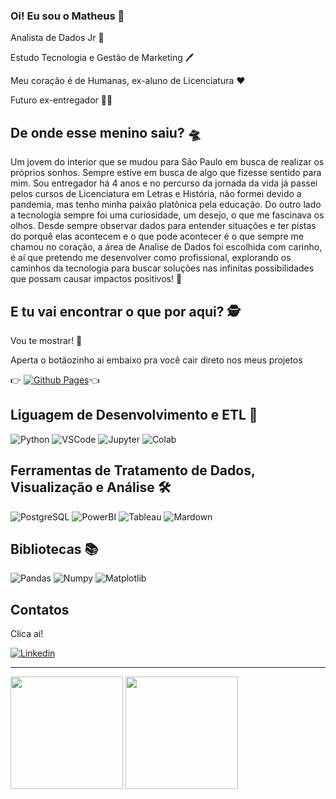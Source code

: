 ### Oi! Eu sou o Matheus 👋

Analista de Dados Jr 🎲

Estudo Tecnologia e Gestão de Marketing 🖊️

Meu coração é de Humanas, ex-aluno de Licenciatura ❤️

Futuro ex-entregador 🕺🏻

## De onde esse menino saiu? 🛸
Um jovem do interior que se mudou para São Paulo em busca de realizar os próprios sonhos.
Sempre estive em busca de algo que fizesse sentido para mim.
Sou entregador há 4 anos e no percurso da jornada da vida já passei pelos cursos de Licenciatura em Letras e História, não formei devido a pandemia, mas tenho minha paixão platônica pela educação.  Do outro lado a tecnologia sempre foi uma curiosidade, um desejo, o que me fascinava os olhos. 
Desde sempre observar dados para entender situações e ter pistas do porquê elas acontecem e o que pode acontecer é o que sempre me chamou no coração, a área de Analise de Dados foi escolhida com carinho, é aí que pretendo me desenvolver como profissional, explorando os caminhos da tecnologia para buscar soluções nas infinitas possibilidades que possam causar impactos positivos! 🙂

## E tu vai encontrar o que por aqui? 🕵️
Vou te mostrar! 🙂

Aperta o botãozinho ai embaixo pra você cair direto nos meus projetos     

  👉
[![Github Pages](https://img.shields.io/badge/github%20pages-121013?style=for-the-badge&logo=github&logoColor=white)](https://github.com/mathuscm?tab=repositories)👈

## Liguagem de Desenvolvimento e ETL 🧱

![Python](https://img.shields.io/badge/Python-FFD43B?style=for-the-badge&logo=python&logoColor=blue)
![VSCode](https://img.shields.io/badge/VSCode-0078D4?style=for-the-badge&logo=visual%20studio%20code&logoColor=white)
![Jupyter](https://img.shields.io/badge/Jupyter-F37626.svg?&style=for-the-badge&logo=Jupyter&logoColor=white)
![Colab](	https://img.shields.io/badge/Colab-F9AB00?style=for-the-badge&logo=googlecolab&color=525252)

## Ferramentas de Tratamento de Dados, Visualização e Análise 🛠️
![PostgreSQL](https://img.shields.io/badge/PostgreSQL-316192?style=for-the-badge&logo=postgresql&logoColor=white)
![PowerBI](https://img.shields.io/badge/PowerBI-F2C811?style=for-the-badge&logo=Power%20BI&logoColor=white)
![Tableau](https://img.shields.io/badge/Tableau-E97627?style=for-the-badge&logo=Tableau&logoColor=white)
![Mardown](https://img.shields.io/badge/Markdown-000000?style=for-the-badge&logo=markdown&logoColor=white)

## Bibliotecas 📚
![Pandas](https://img.shields.io/badge/Pandas-2C2D72?style=for-the-badge&logo=pandas&logoColor=white)
![Numpy](https://img.shields.io/badge/Numpy-777BB4?style=for-the-badge&logo=numpy&logoColor=white)
![Matplotlib](https://img.shields.io/badge/Matplotlib-%23ffffff.svg?style=for-the-badge&logo=Matplotlib&logoColor=black)

## Contatos
Clica aí! 

[![Linkedin](https://img.shields.io/badge/LinkedIn-0077B5?style=for-the-badge&logo=linkedin&logoColor=white)](https://www.linkedin.com/in/mscordaro/)

---

<div>

<img height="180em" src="https://github-readme-stats.vercel.app/api?username=mathuscm&show_icons=true&theme=dark"/>
 <img height="180em" src="https://github-readme-stats.vercel.app/api/top-langs/?username=mathuscm&layout=compact&theme=dark"/>
  
</div>
